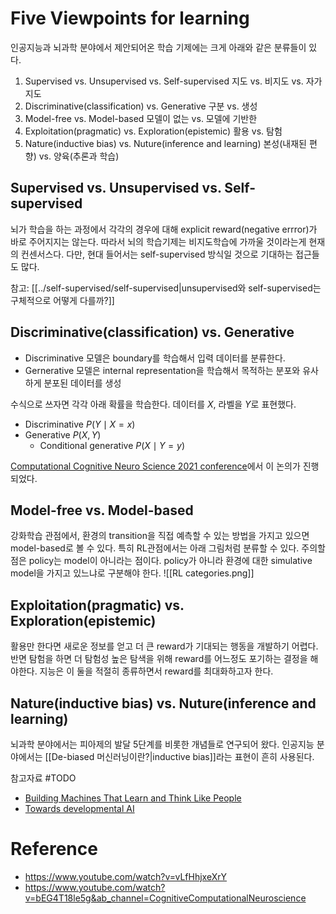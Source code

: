 # Five Viewpoints for learning
인공지능과 뇌과학 분야에서 제안되어온 학습 기제에는 크게 아래와 같은 분류들이 있다.
1. Supervised vs. Unsupervised vs. Self-supervised
   지도 vs. 비지도 vs. 자가지도
2. Discriminative(classification) vs. Generative
   구분 vs. 생성
3. Model-free vs. Model-based
   모델이 없는 vs. 모델에 기반한
4. Exploitation(pragmatic) vs. Exploration(epistemic)
   활용 vs. 탐험
5. Nature(inductive bias) vs. Nuture(inference and learning)
   본성(내재된 편향) vs. 양육(추론과 학습)
   

## Supervised vs. Unsupervised vs. Self-supervised
뇌가 학습을 하는 과정에서 각각의 경우에 대해 explicit reward(negative errror)가 바로 주어지지는 않는다. 따라서 뇌의 학습기제는 비지도학습에 가까울 것이라는게 현재의 컨센서스다. 다만, 현대 들어서는 self-supervised 방식일 것으로 기대하는 접근들도 많다.

참고: [[../self-supervised/self-supervised|unsupervised와 self-supervised는 구체적으로 어떻게 다를까?]]


## Discriminative(classification) vs. Generative
- Discriminative 모델은 boundary를 학습해서 입력 데이터를 분류한다.
- Gernerative 모델은 internal representation을 학습해서 목적하는 분포와 유사하게 분포된 데이터를 생성

수식으로 쓰자면 각각 아래 확률을 학습한다. 데이터를 $X$, 라벨을 $Y$로 표현했다.
- Discriminative $P(Y \mid X=x)$
- Generative $P(X, Y)$
	- Conditional generative $P(X \mid Y = y)$

[Computational Cognitive Neuro Science 2021 conference](https://www.youtube.com/watch?v=bEG4T18le5g&ab_channel=CognitiveComputationalNeuroscience)에서 이 논의가 진행되었다.


## Model-free vs. Model-based
강화학습 관점에서, 환경의 transition을 직접 예측할 수 있는 방법을 가지고 있으면 model-based로 볼 수 있다. 특히 RL관점에서는 아래 그림처럼 분류할 수 있다. 주의할 점은 policy는 model이 아니라는 점이다. policy가 아니라 환경에 대한 simulative model을 가지고 있느냐로 구분해야 한다.
![[RL categories.png]]


## Exploitation(pragmatic) vs. Exploration(epistemic)
활용만 한다면 새로운 정보를 얻고 더 큰 reward가 기대되는 행동을 개발하기 어렵다. 반면 탐험을 하면 더 탐험성 높은 탐색을 위해 reward를 어느정도 포기하는 결정을 해야한다. 지능은 이 둘을 적절히 종류하면서 reward를 최대화하고자 한다.


## Nature(inductive bias) vs. Nuture(inference and learning)
뇌과학 분야에서는 피아제의 발달 5단계를 비롯한 개념들로 연구되어 왔다. 인공지능 분야에서는 [[De-biased 머신러닝이란?|inductive bias]]라는 표현이 흔히 사용된다.

참고자료 #TODO 
- [Building Machines That Learn and Think Like People](https://arxiv.org/pdf/1604.00289.pdf)
- [Towards developmental AI](https://www.youtube.com/watch?v=s9EeozO6fp8)


# Reference
- https://www.youtube.com/watch?v=vLfHhjxeXrY
- https://www.youtube.com/watch?v=bEG4T18le5g&ab_channel=CognitiveComputationalNeuroscience


